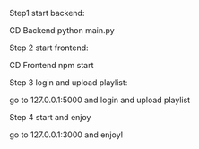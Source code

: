 Step1 start backend:

CD Backend
python main.py

Step 2 start frontend:

CD Frontend
npm start

Step 3 login and upload playlist:

go to 127.0.0.1:5000 and login and upload playlist

Step 4 start and enjoy

go to 127.0.0.1:3000 and enjoy!

